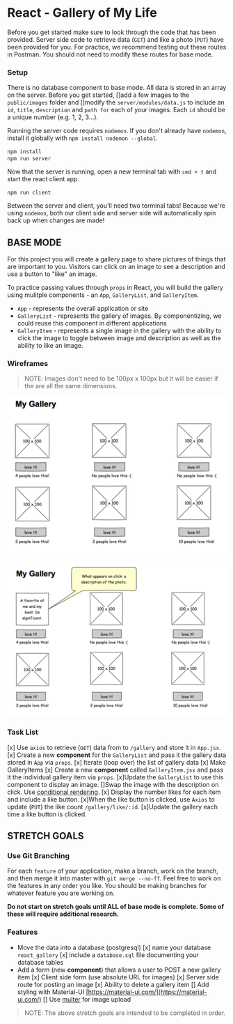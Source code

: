 # React - Gallery of My Life

Before you get started make sure to look through the code that has been provided. Server side code to retrieve data (`GET`) and like a photo (`PUT`) have been provided for you. For practice, we recommend testing out these routes in Postman. You should not need to modify these routes for base mode.

### Setup

There is no database component to base mode. All data is stored in an array on the server. Before you get started, 
[]add a few images to the `public/images` folder and 
[]modify the `server/modules/data.js` to include an `id`, `title`, `description` and `path for` each of your images. Each `id` should be a unique number (e.g. 1, 2, 3...).

Running the server code requires `nodemon`. If you don't already have `nodemon`, install it globally with `npm install nodemon --global`.

```
npm install
npm run server
```

Now that the server is running, open a new terminal tab with `cmd + t` and start the react client app.

```
npm run client
```

Between the server and client, you'll need two terminal tabs! Because we're using `nodemon`, both our client side and server side will automatically spin back up when changes are made!

## BASE MODE

For this project you will create a gallery page to share pictures of things that are important to you. Visitors can click on an image to see a description and use a button to "like" an image. 

To practice passing values through `props` in React, you will build the gallery using mulitple components - an `App`, `GalleryList`, and `GalleryItem`.

- `App` - represents the overall application or site 
- `GalleryList` - represents the gallery of images. By componentizing, we could reuse this component in different applications
- `GalleryItem` - represents a single image in the gallery with the ability to click the image to toggle between image and description as well as the ability to like an image.

### Wireframes

> NOTE: Images don't need to be 100px x 100px but it will be easier if the are all the same dimensions.

![mockup one](wireframes/first-mockup.png)

![mockup two](wireframes/second-mockup.png)

### Task List
[x] Use `axios` to retrieve (`GET`) data from to `/gallery` and store it in `App.jsx`.
[x] Create a new **component** for the `GalleryList` and pass it the gallery data stored in `App` via `props`.
[x] Iterate (loop over) the list of gallery data
[x] Make GalleryItems
[x] Create a new **component** called `GalleryItem.jsx` and pass it the individual gallery item via `props`. 
    [x]Update the `GalleryList` to use this component to display an image.
    []Swap the image with the description on click. Use [conditional rendering](https://reactjs.org/docs/conditional-rendering.html).
    [x] Display the number likes for each item and include a like button.
    [x]When the like button is clicked, use `Axios` to update (`PUT`) the like count `/gallery/like/:id`.
    [x]Update the gallery each time a like button is clicked.



## STRETCH GOALS

### Use Git Branching

For each `feature` of your application, make a branch, work on the branch, and then merge it into master with `git merge --no-ff`. Feel free to work on the features in any order you like. You should be making branches for whatever feature you are working on.

**Do not start on stretch goals until ALL of base mode is complete. Some of these will require additional research.**

### Features

- Move the data into a database (postgresql)
    [x] name your database `react_gallery`
    [x] include a `database.sql` file documenting your database tables
- Add a form (new **component**) that allows a user to POST a new gallery item
  [x] Client side form (use absolute URL for images)
  [x] Server side route for posting an image
[x] Ability to delete a gallery item
[] Add styling with Material-UI [https://material-ui.com/](https://material-ui.com/)
[] Use [multer](https://github.com/expressjs/multer) for image upload 

> NOTE: The above stretch goals are intended to be completed in order.

